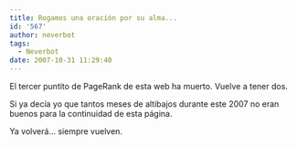 ```yaml
---
title: Rogamos una oración por su alma...
id: '567'
author: neverbot
tags:
  - Neverbot
date: 2007-10-31 11:29:40
---
```


El tercer puntito de PageRank de esta web ha muerto. Vuelve a tener dos.

Si ya decía yo que tantos meses de altibajos durante este 2007 no eran buenos para la continuidad de esta página.

Ya volverá... siempre vuelven.